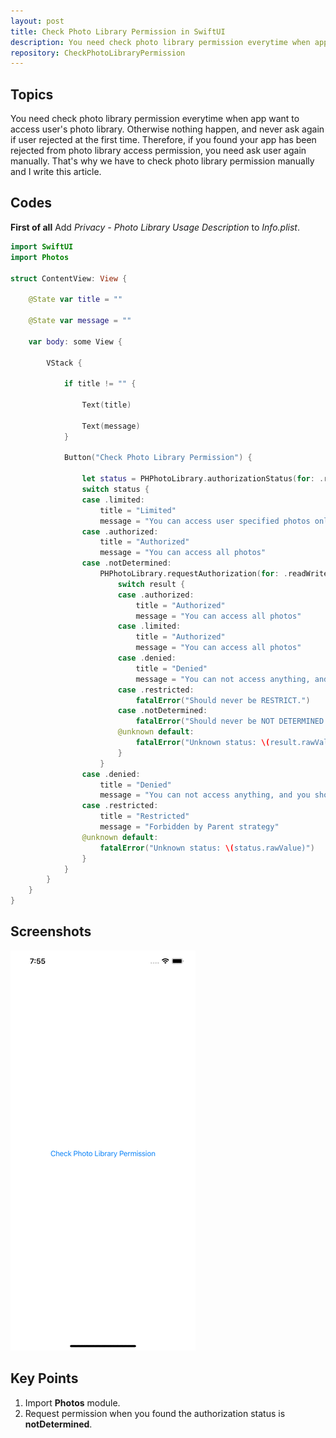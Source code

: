 ```yaml
---
layout: post
title: Check Photo Library Permission in SwiftUI
description: You need check photo library permission everytime when app want to access user's photo library. Otherwise nothing happen, and never ask again if user rejected at the first time. Therefore, if you found your app has been rejected from photo library access permission, you need ask user again manually. That's why we have to check photo library permission manually and I write this article.
repository: CheckPhotoLibraryPermission
---
```


## Topics

You need check photo library permission everytime when app want to access user's photo library. Otherwise nothing happen, and never ask again if user rejected at the first time. Therefore, if you found your app has been rejected from photo library access permission, you need ask user again manually. That's why we have to check photo library permission manually and I write this article.

## Codes

**First of all** Add *Privacy - Photo Library Usage Description* to *Info.plist*.

```swift
import SwiftUI
import Photos

struct ContentView: View {
    
    @State var title = ""
    
    @State var message = ""
    
    var body: some View {
        
        VStack {

            if title != "" {
                
                Text(title)
                
                Text(message)
            }
            
            Button("Check Photo Library Permission") {
                
                let status = PHPhotoLibrary.authorizationStatus(for: .readWrite)
                switch status {
                case .limited:
                    title = "Limited"
                    message = "You can access user specified photos only"
                case .authorized:
                    title = "Authorized"
                    message = "You can access all photos"
                case .notDetermined:
                    PHPhotoLibrary.requestAuthorization(for: .readWrite) { result in
                        switch result {
                        case .authorized:
                            title = "Authorized"
                            message = "You can access all photos"
                        case .limited:
                            title = "Authorized"
                            message = "You can access all photos"
                        case .denied:
                            title = "Denied"
                            message = "You can not access anything, and you should guide user to settings here"
                        case .restricted:
                            fatalError("Should never be RESTRICT.")
                        case .notDetermined:
                            fatalError("Should never be NOT DETERMINED.")
                        @unknown default:
                            fatalError("Unknown status: \(result.rawValue)")
                        }
                    }
                case .denied:
                    title = "Denied"
                    message = "You can not access anything, and you should guide user to settings here"
                case .restricted:
                    title = "Restricted"
                    message = "Forbidden by Parent strategy"
                @unknown default:
                    fatalError("Unknown status: \(status.rawValue)")
                }
            }
        }
    }
}
```

## Screenshots

![Check Photo Library Permission](/assets/2021-05-01-check-photo-library-permission.gif)

## Key Points

1. Import **Photos** module.
1. Request permission when you found the authorization status is **notDetermined**.
